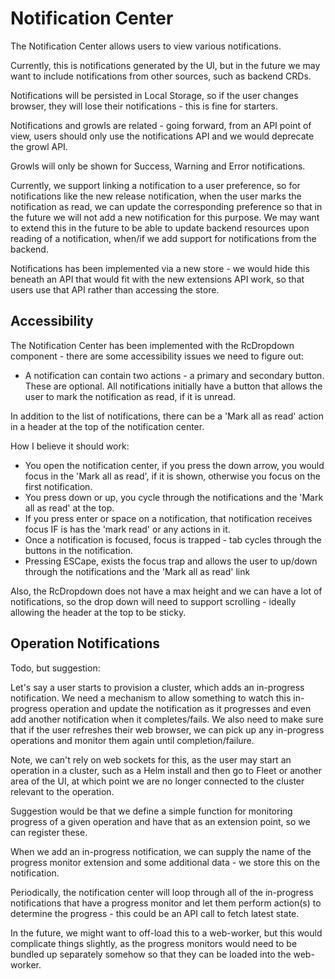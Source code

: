 # Notification Center

The Notification Center allows users to view various notifications.

Currently, this is notifications generated by the UI, but in the future we may want to include notifications from other sources, such as backend CRDs.

Notifications will be persisted in Local Storage, so if the user changes browser, they will lose their notifications - this is fine for starters.

Notifications and growls are related - going forward, from an API point of view, users should only use the notifications API and we would deprecate the growl API.

Growls will only be shown for Success, Warning and Error notifications.

Currently, we support linking a notification to a user preference, so for notifications like the new release notification, when the user marks the notification as read, we can update the corresponding preference so that in the future we will not add a new notification for this purpose. We may want to extend this in the future to be able to update backend resources upon reading of a notification, when/if we add support for notifications from the backend.

Notifications has been implemented via a new store - we would hide this beneath an API that would fit with the new extensions API work, so that users use that API rather than accessing the store.
 
## Accessibility

The Notification Center has been implemented with the RcDropdown component - there are some accessibility issues we need to figure out:

- A notification can contain two actions - a primary and secondary button. These are optional. All notifications initially have a button that allows the user to mark the notification as read, if it is unread.

In addition to the list of notifications, there can be a 'Mark all as read' action in a header at the top of the notification center.

How I believe it should work:

- You open the notification center, if you press the down arrow, you would focus in the 'Mark all as read', if it is shown, otherwise you focus on the first notification.
- You press down or up, you cycle through the notifications and the 'Mark all as read' at the top.
- If you press enter or space on a notification, that notification receives focus IF is has the 'mark read' or any actions in it.
- Once a notification is focused, focus is trapped - tab cycles through the buttons in the notification.
- Pressing ESCape, exists the focus trap and allows the user to up/down through the notifications and the 'Mark all as read' link

Also, the RcDropdown does not have a max height and we can have a lot of notifications, so the drop down will need to support scrolling - ideally allowing the header at the top to be sticky.

## Operation Notifications

Todo, but suggestion:

Let's say a user starts to provision a cluster, which adds an in-progress notification. We need a mechanism to allow something to watch this in-progress operation and update the notification as it progresses and even add another notification when it completes/fails. We also need to make sure that if the user refreshes their web browser, we can pick up any in-progress operations and monitor them again until completion/failure.

Note, we can't rely on web sockets for this, as the user may start an operation in a cluster, such as a Helm install and then go to Fleet or another area of the UI, at which point we are no longer connected to the cluster relevant to the operation.

Suggestion would be that we define a simple function for monitoring progress of a given operation and have that as an extension point, so we can register these.

When we add an in-progress notification, we can supply the name of the progress monitor extension and some additional data - we store this on the notification.

Periodically, the notification center will loop through all of the in-progress notifications that have a progress monitor and let them perform action(s) to determine the progress - this could be an API call to fetch latest state.

In the future, we might want to off-load this to a web-worker, but this would complicate things slightly, as the progress monitors would need to be bundled up separately somehow so that they can be loaded into the web-worker.

